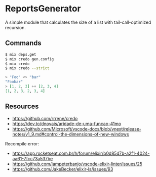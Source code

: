 # ReportsGenerator

A simple module that calculates the size of a list with tail-call-optimized
recursion.

## Commands

```bash
$ mix deps.get
$ mix credo gen.config
$ mix credo
$ mix credo --strict
```

```elixir
> "Foo" <> "bar"
"Foobar"
> [1, 2, 3] ++ [2, 3, 4]
[1, 2, 3, 2, 3, 4]
```

## Resources

- https://github.com/rrrene/credo
- https://dev.to/dnovais/aridade-de-uma-funcao-41mo
- https://github.com/Microsoft/vscode-docs/blob/vnext/release-notes/v1_9.md#control-the-dimensions-of-new-windows

Recompile error:

- https://app.rocketseat.com.br/h/forum/elixir/b0d85d7b-a2f1-4024-aa61-7fcc73a537be
- https://github.com/iampeterbanjo/vscode-elixir-linter/issues/25
- https://github.com/JakeBecker/elixir-ls/issues/93
